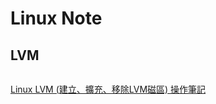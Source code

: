 Linux Note
=======
LVM
----------

```
```

[Linux LVM (建立、擴充、移除LVM磁區) 操作筆記](https://sc8log.blogspot.com/2017/03/linux-lvm-lvm.html)
